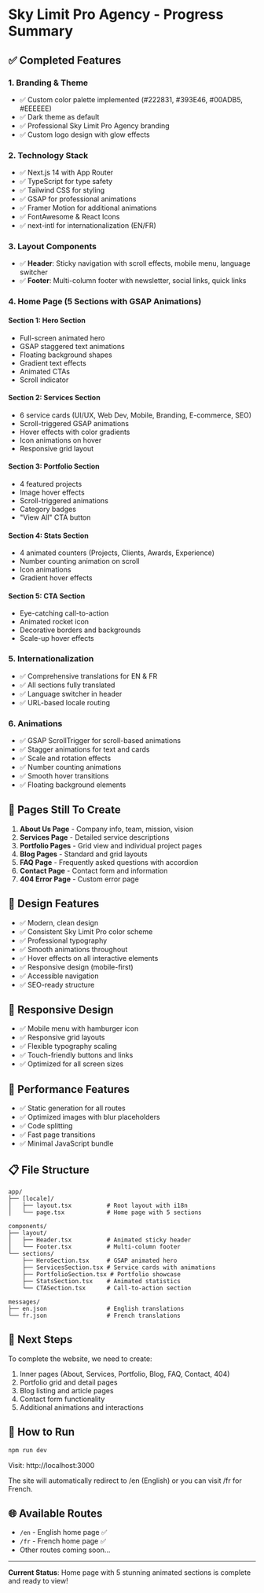 # Sky Limit Pro Agency - Progress Summary

## ✅ Completed Features

### 1. Branding & Theme
- ✅ Custom color palette implemented (#222831, #393E46, #00ADB5, #EEEEEE)
- ✅ Dark theme as default
- ✅ Professional Sky Limit Pro Agency branding
- ✅ Custom logo design with glow effects

### 2. Technology Stack
- ✅ Next.js 14 with App Router
- ✅ TypeScript for type safety
- ✅ Tailwind CSS for styling
- ✅ GSAP for professional animations
- ✅ Framer Motion for additional animations
- ✅ FontAwesome & React Icons
- ✅ next-intl for internationalization (EN/FR)

### 3. Layout Components
- ✅ **Header**: Sticky navigation with scroll effects, mobile menu, language switcher
- ✅ **Footer**: Multi-column footer with newsletter, social links, quick links

### 4. Home Page (5 Sections with GSAP Animations)

#### Section 1: Hero Section
- Full-screen animated hero
- GSAP staggered text animations
- Floating background shapes
- Gradient text effects
- Animated CTAs
- Scroll indicator

#### Section 2: Services Section
- 6 service cards (UI/UX, Web Dev, Mobile, Branding, E-commerce, SEO)
- Scroll-triggered GSAP animations
- Hover effects with color gradients
- Icon animations on hover
- Responsive grid layout

#### Section 3: Portfolio Section
- 4 featured projects
- Image hover effects
- Scroll-triggered animations
- Category badges
- "View All" CTA button

#### Section 4: Stats Section
- 4 animated counters (Projects, Clients, Awards, Experience)
- Number counting animation on scroll
- Icon animations
- Gradient hover effects

#### Section 5: CTA Section
- Eye-catching call-to-action
- Animated rocket icon
- Decorative borders and backgrounds
- Scale-up hover effects

### 5. Internationalization
- ✅ Comprehensive translations for EN & FR
- ✅ All sections fully translated
- ✅ Language switcher in header
- ✅ URL-based locale routing

### 6. Animations
- ✅ GSAP ScrollTrigger for scroll-based animations
- ✅ Stagger animations for text and cards
- ✅ Scale and rotation effects
- ✅ Number counting animations
- ✅ Smooth hover transitions
- ✅ Floating background elements

## 🔄 Pages Still To Create

1. **About Us Page** - Company info, team, mission, vision
2. **Services Page** - Detailed service descriptions
3. **Portfolio Pages** - Grid view and individual project pages
4. **Blog Pages** - Standard and grid layouts
5. **FAQ Page** - Frequently asked questions with accordion
6. **Contact Page** - Contact form and information
7. **404 Error Page** - Custom error page

## 🎨 Design Features

- ✅ Modern, clean design
- ✅ Consistent Sky Limit Pro color scheme
- ✅ Professional typography
- ✅ Smooth animations throughout
- ✅ Hover effects on all interactive elements
- ✅ Responsive design (mobile-first)
- ✅ Accessible navigation
- ✅ SEO-ready structure

## 📱 Responsive Design
- ✅ Mobile menu with hamburger icon
- ✅ Responsive grid layouts
- ✅ Flexible typography scaling
- ✅ Touch-friendly buttons and links
- ✅ Optimized for all screen sizes

## 🚀 Performance Features
- ✅ Static generation for all routes
- ✅ Optimized images with blur placeholders
- ✅ Code splitting
- ✅ Fast page transitions
- ✅ Minimal JavaScript bundle

## 📋 File Structure

```
app/
├── [locale]/
│   ├── layout.tsx          # Root layout with i18n
│   └── page.tsx            # Home page with 5 sections

components/
├── layout/
│   ├── Header.tsx          # Animated sticky header
│   └── Footer.tsx          # Multi-column footer
└── sections/
    ├── HeroSection.tsx     # GSAP animated hero
    ├── ServicesSection.tsx # Service cards with animations
    ├── PortfolioSection.tsx # Portfolio showcase
    ├── StatsSection.tsx    # Animated statistics
    └── CTASection.tsx      # Call-to-action section

messages/
├── en.json                 # English translations
└── fr.json                 # French translations
```

## 🎯 Next Steps

To complete the website, we need to create:
1. Inner pages (About, Services, Portfolio, Blog, FAQ, Contact, 404)
2. Portfolio grid and detail pages
3. Blog listing and article pages
4. Contact form functionality
5. Additional animations and interactions

## 🏃 How to Run

```bash
npm run dev
```

Visit: http://localhost:3000

The site will automatically redirect to /en (English) or you can visit /fr for French.

## 🌐 Available Routes

- `/en` - English home page ✅
- `/fr` - French home page ✅
- Other routes coming soon...

---

**Current Status**: Home page with 5 stunning animated sections is complete and ready to view!

